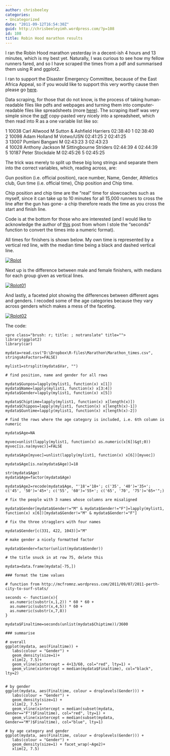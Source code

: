 ```yaml
---
author: chrisbeeley
categories:
- Uncategorized
date: "2011-09-12T16:54:30Z"
guid: http://chrisbeeleyimh.wordpress.com/?p=108
id: 108
title: Robin Hood marathon results
---
```


I ran the Robin Hood marathon yesterday in a decent-ish 4 hours and 13 minutes, which is my best yet. Naturally, I was curious to see how my fellow runners fared, and so I have scraped the times from a pdf and summarised them using R and ggplot2.

I ran to support the <a></a>Disaster Emergency Committee, because of the East Africa Appeal, so if you would like to support this very worthy cause then please go [here](http://www.justgiving.com/Chris-Beeley).

Data scraping, for those that do not know, is the process of taking human-readable files like pdfs and webpages and turning them into computer-readable files like spreadsheets (more [here](http://en.wikipedia.org/wiki/Data_scraping)). The scraping itself was very simple since the [pdf](http://www.experianfestivalofrunning.co.uk/RobinHoodResults11/FullMarathon11v1.pdf) copy-pasted very nicely into a spreadsheet, which then read into R as a one variable list like so:

1 10038 Carl Allwood M Sutton &amp; Ashfield Harriers 02:38:40 1 02:38:40  
2 10098 Adam Holland M Votwo/USN 02:41:25 2 02:41:25  
3 13007 Pumlani Bangani M 02:43:23 3 02:43:23  
4 10028 Anthony Jackson M Sittingbourne Striders 02:44:39 4 02:44:39  
5 10187 Peter Stockdale M 02:45:26 5 02:45:25

The trick was merely to split up these big long strings and separate them into the correct variables, which, reading across, are:

Gun position (i.e. official position), race number, Name, Gender, Athletics club, Gun time (i.e. official time), Chip position and Chip time.

Chip position and chip time are the “real” time for slowcoaches such as myself, since it can take up to 10 minutes for all 15,000 runners to cross the line after the gun has gone- a chip therefore reads the time as you cross the start and finish line.

Code is at the bottom for those who are interested (and I would like to acknowledge the author of [this](http://mcfromnz.wordpress.com/2011/09/07/2011-perth-city-to-surf-stats/) post from whom I stole the “seconds” function to convert the times into a numeric format).

All times for finishers is shown below. My own time is represented by a vertical red line, with the median time being a black and dashed vertical line.

[![](http://chrisbeeley.net/wp-content/uploads/2011/09/rplot.png?w=300 "Rplot")](http://chrisbeeley.net/wp-content/uploads/2011/09/rplot.png)

Next up is the difference between male and female finishers, with medians for each group given as vertical lines.

[![](http://chrisbeeley.net/wp-content/uploads/2011/09/rplot012.png?w=300 "Rplot01")](http://chrisbeeley.net/wp-content/uploads/2011/09/rplot012.png)

And lastly, a faceted plot showing the differences between different ages and genders. I recoded some of the age categories because they vary across genders which makes a mess of the faceting.

[![](http://chrisbeeley.net/wp-content/uploads/2011/09/rplot02.png?w=300 "Rplot02")](http://chrisbeeley.net/wp-content/uploads/2011/09/rplot02.png)

The code:

```
<pre class="brush: r; title: ; notranslate" title="">
library(ggplot2)
library(car)

mydata=read.csv("D:\Dropbox\R-files\Marathon\Marathon_times.csv", stringsAsFactors=FALSE)

mylist1=strsplit(mydata$Var, "")

# find position, name and gender for all rows

mydata$Gunpos=lapply(mylist1, function(x) x[1])
mydata$Name=lapply(mylist1, function(x) x[3:4])
mydata$Gender=lapply(mylist1, function(x) x[5])

mydata$Chiptime=lapply(mylist1, function(x) x[length(x)])
mydata$Chippos=lapply(mylist1, function(x) x[length(x)-1])
mydata$Guntime=lapply(mylist1, function(x) x[length(x)-2])

# find the rows where the age category is included, i.e. 6th column is numeric

mydata$Age=NA

myvec=unlist(lapply(mylist1, function(x) as.numeric(x[6])&gt;0))
myvec[is.na(myvec)]=FALSE

mydata$Age[myvec]=unlist(lapply(mylist1, function(x) x[6])[myvec])

mydata$Age[is.na(mydata$Age)]=18

str(mydata$Age)
mydata$Age=factor(mydata$Age)

mydata$Age2=recode(mydata$Age, "'18'='18+'; c('35', '40')='35+'; c('45', '50')='45+'; c('55', '60')='55+'; c('65', '70', '75')='65+'";)

# fix the people with 3 names whose columns are misaligned

mydata$Gender[mydata$Gender!="M" & mydata$Gender!="F"]=lapply(mylist1, function(x) x[6])[mydata$Gender!="M" & mydata$Gender!="F"]

# fix the three stragglers with four names

mydata$Gender[c(331, 422, 1043)]="M"

# make gender a nicely formatted factor

mydata$Gender=factor(unlist(mydata$Gender))

# the title snuck in at row 75, delete this

mydata=data.frame(mydata[-75,])

### format the time values

# function from http://mcfromnz.wordpress.com/2011/09/07/2011-perth-city-to-surf-stats/

seconds <- function(x){
  as.numeric(substr(x,1,2)) * 60 * 60 +
  as.numeric(substr(x,4,5)) * 60 +
  as.numeric(substr(x,7,8)) 
}

mydata$Finaltime=seconds(unlist(mydata$Chiptime))/3600

### summarise

# overall
ggplot(mydata, aes(Finaltime)) + 
   labs(colour = "Gender") + 
   geom_density(size=1)+
   xlim(2, 7.5)+ 
   geom_vline(xintercept = 4+13/60, col="red", lty=1) +
   geom_vline(xintercept = median(mydata$Finaltime), col="black", lty=2)
   

# by gender
ggplot(mydata, aes(Finaltime, colour = droplevels(Gender))) + 
   labs(colour = "Gender") + 
   geom_density(size=1) +
   xlim(2, 7.5)+
   geom_vline(xintercept = median(subset(mydata, Gender=="F")$Finaltime), col="red", lty=1) +
   geom_vline(xintercept = median(subset(mydata, Gender=="M")$Finaltime), col="blue", lty=1)

# by age category and gender
ggplot(mydata, aes(Finaltime, colour = droplevels(Gender))) + 
   labs(colour = "Gender") + 
   geom_density(size=1) + facet_wrap(~Age2)+
   xlim(2, 7.5)
```